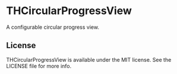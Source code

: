 # THCircularProgressView

A configurable circular progress view.

## License

THCircularProgressView is available under the MIT license. See the LICENSE file for more info.

